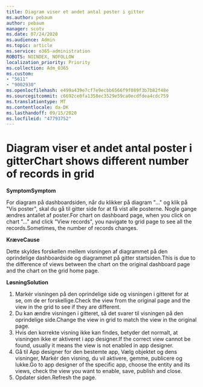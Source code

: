 ```yaml
---
title: Diagram viser et andet antal poster i gitter
ms.author: pebaum
author: pebaum
manager: scotv
ms.date: 07/24/2020
ms.audience: Admin
ms.topic: article
ms.service: o365-administration
ROBOTS: NOINDEX, NOFOLLOW
localization_priority: Priority
ms.collection: Adm_O365
ms.custom:
- "5611"
- "9002930"
ms.openlocfilehash: e499a439e7cf7e9ecbb6566f9f089f3b7b82f48e
ms.sourcegitcommit: c6692ce0fa1358ec3529e59ca0ecdfdea4cdc759
ms.translationtype: MT
ms.contentlocale: da-DK
ms.lasthandoff: 09/15/2020
ms.locfileid: "47793752"
---
```

# <a name="chart-shows-different-number-of-records-in-grid"></a><span data-ttu-id="7ba08-102">Diagram viser et andet antal poster i gitter</span><span class="sxs-lookup"><span data-stu-id="7ba08-102">Chart shows different number of records in grid</span></span>

<span data-ttu-id="7ba08-103">**Symptom**</span><span class="sxs-lookup"><span data-stu-id="7ba08-103">**Symptom**</span></span>

<span data-ttu-id="7ba08-104">For diagram på dashboardsiden, når du klikker på diagram "..." og klik på "Vis poster", skal du gå til gitter side for at få vist alle posterne. Nogle gange ændres antallet af poster.</span><span class="sxs-lookup"><span data-stu-id="7ba08-104">For chart on dashboard page, when you click on chart "…" and click "View records", you navigate to grid page to see all the records.Sometimes, the number of records changes.</span></span>

<span data-ttu-id="7ba08-105">**Kræve**</span><span class="sxs-lookup"><span data-stu-id="7ba08-105">**Cause**</span></span>

<span data-ttu-id="7ba08-106">Dette skyldes forskellen mellem visningen af diagrammet på den oprindelige dashboardside og diagrammet på gitter startsiden.</span><span class="sxs-lookup"><span data-stu-id="7ba08-106">This is due to the difference of views between the chart on the original dashboard page and the chart on the grid home page.</span></span>  

<span data-ttu-id="7ba08-107">**Løsning**</span><span class="sxs-lookup"><span data-stu-id="7ba08-107">**Solution**</span></span>

1. <span data-ttu-id="7ba08-108">Markér visningen på den oprindelige side og visningen i gitteret for at se, om de er forskellige.</span><span class="sxs-lookup"><span data-stu-id="7ba08-108">Check the view from the original page and the view in the grid to see if they are different.</span></span>
2. <span data-ttu-id="7ba08-109">Du kan ændre visningen i gitteret, så det svarer til visningen på den oprindelige side.</span><span class="sxs-lookup"><span data-stu-id="7ba08-109">Change the view in grid to match the view in the original page.</span></span>
3. <span data-ttu-id="7ba08-110">Hvis den korrekte visning ikke kan findes, betyder det normalt, at visningen ikke er aktiveret i app designer.</span><span class="sxs-lookup"><span data-stu-id="7ba08-110">If the correct view cannot be found, usually it means the view is not enabled in app designer.</span></span>
4. <span data-ttu-id="7ba08-111">Gå til App designer for den bestemte app, Vælg objektet og dens visninger, Markér den visning, du vil aktivere, gemme, publicere og lukke.</span><span class="sxs-lookup"><span data-stu-id="7ba08-111">Go to app designer of the specific app, choose the entity and its views, check the view you want to enable, save, publish and close.</span></span>
5. <span data-ttu-id="7ba08-112">Opdater siden.</span><span class="sxs-lookup"><span data-stu-id="7ba08-112">Refresh the page.</span></span>